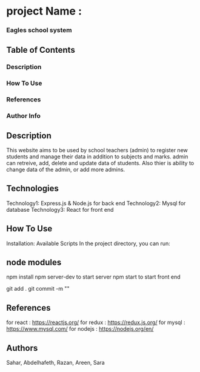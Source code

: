 # project Name :
### Eagles school system

## Table of Contents

### Description
### How To Use
### References
### Author Info



## Description
This website aims to be used by school teachers (admin) to register new students and manage their data in addition to subjects and marks. admin can retreive, add, delete and update data of students. 
Also thier is ability to change data of the admin, or add more admins.

## Technologies
Technology1: Express.js & Node.js for back end
Technology2: Mysql for database
Technology3: React for front end

## How To Use
Installation:
Available Scripts
In the project directory, you can run:

## node modules
npm install
npm server-dev to start server
npm start to start front end

git add .
git commit -m ""

## References
for react : https://reactjs.org/ for redux : https://redux.js.org/ for mysql : https://www.mysql.com/ for nodejs : https://nodejs.org/en/

## Authors
Sahar, Abdelhafeth, Razan, Areen, Sara


